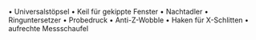• Universalstöpsel
• Keil für gekippte Fenster
• Nachtadler
• Ringuntersetzer
• Probedruck
• Anti-Z-Wobble
• Haken für X-Schlitten
• aufrechte Messschaufel
